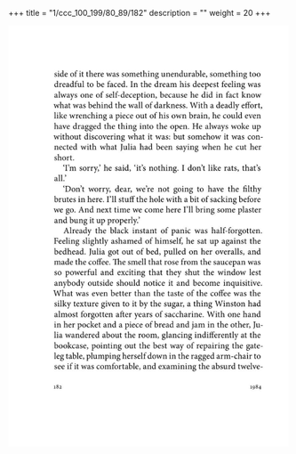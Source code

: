 +++
title = "1/ccc_100_199/80_89/182"
description = ""
weight = 20
+++

<img class="center-fit-jpg" src="/jpg_/out_jpg_1984__182.jpg" ></img>


